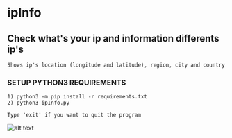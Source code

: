 # ipInfo
## Check what's your ip and information differents ip's
```
Shows ip's location (longitude and latitude), region, city and country
```
### SETUP PYTHON3 REQUIREMENTS
```
1) python3 -m pip install -r requirements.txt
2) python3 ipInfo.py
```

``
 Type 'exit' if you want to quit the program
``


![alt text](https://cdn.hosterdaddy.com/img-assets/404/ipaddress.png "ip")
